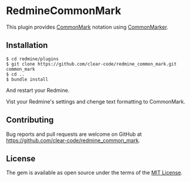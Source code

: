 # RedmineCommonMark

This plugin provides [CommonMark](http://commonmark.org/) notation using [CommonMarker](https://github.com/gjtorikian/commonmarker).

## Installation

```text
$ cd redmine/plugins
$ git clone https://github.com/clear-code/redmine_common_mark.git common_mark
$ cd ..
$ bundle install
```

And restart your Redmine.

Vist your Redmine's settings and chenge text formatting to CommonMark.

## Contributing

Bug reports and pull requests are welcome on GitHub at https://github.com/clear-code/redmine_common_mark.

## License

The gem is available as open source under the terms of the [MIT License](http://opensource.org/licenses/MIT).
